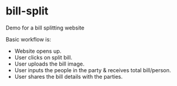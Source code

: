 # bill-split
Demo for a bill splitting website

Basic workflow is:
- Website opens up.
- User clicks on split bill.
- User uploads the bill image.
- User inputs the people in the party & receives total bill/person.
- User shares the bill details with the parties.
